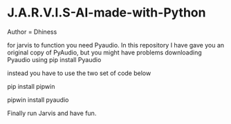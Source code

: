 # J.A.R.V.I.S-AI-made-with-Python
Author = Dhiness

for jarvis to function you need Pyaudio. In this repository I have gave you an original copy of PyAudio, but you might have problems downloading Pyaudio using pip install Pyaudio

instead you have to use the two set of code below

pip install pipwin

pipwin install pyaudio

Finally run Jarvis and have fun.

